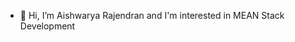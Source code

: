 - 👋 Hi, I’m Aishwarya Rajendran and I'm interested in MEAN Stack Development

<!---
Aishwarya165/Aishwarya165 is a ✨ special ✨ repository because its `README.md` (this file) appears on your GitHub profile.
You can click the Preview link to take a look at your changes.
--->
